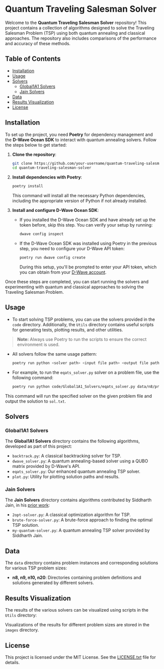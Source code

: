 # Quantum Traveling Salesman Solver

Welcome to the **Quantum Traveling Salesman Solver** repository! This project contains a collection of algorithms designed to solve the Traveling Salesman Problem (TSP) using both quantum annealing and classical approaches. The repository also includes comparisons of the performance and accuracy of these methods.

## Table of Contents

- [Installation](#installation)
- [Usage](#usage)
- [Solvers](#solvers)
  - [Global1A1 Solvers](#global1a1-solvers)
  - [Jain Solvers](#jain-solvers)
- [Data](#data)
- [Results Visualization](#results-visualization)
- [License](#license)

## Installation

To set up the project, you need **Poetry** for dependency management and the **D-Wave Ocean SDK** to interact with quantum annealing solvers. Follow the steps below to get started:

1. **Clone the repository**:

    ```bash
    git clone https://github.com/your-username/quantum-traveling-salesman-solver.git
    cd quantum-traveling-salesman-solver
    ```

2. **Install dependencies with Poetry**:

    ```bash
    poetry install
    ```

    This command will install all the necessary Python dependencies, including the appropriate version of Python if not already installed.

3. **Install and configure D-Wave Ocean SDK**:

   - If you installed the D-Wave Ocean SDK and have already set up the token before, skip this step. You can verify your setup by running:

     ```bash
     dwave config inspect
     ```

   - If the D-Wave Ocean SDK was installed using Poetry in the previous step, you need to configure your D-Wave API token:

     ```bash
     poetry run dwave config create
     ```

     During this setup, you'll be prompted to enter your API token, which you can obtain from your [D-Wave account](https://cloud.dwavesys.com/leap/).

Once these steps are completed, you can start running the solvers and experimenting with quantum and classical approaches to solving the Traveling Salesman Problem.

## Usage

- To start solving TSP problems, you can use the solvers provided in the `code` directory. Additionally, the `Utils` directory contains useful scripts for generating tests, plotting results, and other utilities.

> **Note:** Always use Poetry to run the scripts to ensure the correct environment is used.

- All solvers follow the same usage pattern:

    ```bash
    poetry run python <solver path> <input file path> <output file path>
    ```

- For example, to run the `eqats_solver.py` solver on a problem file, use the following command:

    ```bash
    poetry run python code/Global1A1_Solvers/eqats_solver.py data/n8/problems/problem1.txt sol.txt
    ```

This command will run the specified solver on the given problem file and output the solution to `sol.txt`.

## Solvers

### Global1A1 Solvers

The **Global1A1 Solvers** directory contains the following algorithms, developed as part of this project:

- `backtrack.py`: A classical backtracking solver for TSP.
- `dwave_solver.py`: A quantum annealing-based solver using a QUBO matrix provided by D-Wave's API.
- `eqats_solver.py`: Our enhanced quantum annealing TSP solver.
- `plot.py`: Utility for plotting solution paths and results.

### Jain Solvers

The **Jain Solvers** directory contains algorithms contributed by Siddharth Jain, in his [prior work](https://www.frontiersin.org/journals/physics/articles/10.3389/fphy.2021.760783/full):

- `2opt-solver.py`: A classical optimization algorithm for TSP.
- `brute-force-solver.py`: A brute-force approach to finding the optimal TSP solution.
- `my-quantum-solver.py`: A quantum annealing TSP solver provided by Siddharth Jain.

## Data

The `data` directory contains problem instances and corresponding solutions for various TSP problem sizes:

- **n8, n9, n10, n20**: Directories containing problem definitions and solutions generated by different solvers.

## Results Visualization

The results of the various solvers can be visualized using scripts in the `Utils` directory:

Visualizations of the results for different problem sizes are stored in the `images` directory.

## License

This project is licensed under the MIT License. See the [LICENSE.txt](LICENSE.txt) file for details.
